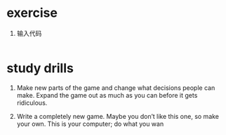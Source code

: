 # exercise
1. 输入代码
```python
```

# study drills
1. Make new parts of the game and change what decisions people can make. Expand the game out as much as you can before it gets ridiculous.

2. Write a completely new game. Maybe you don’t like this one, so make your own. This is your computer; do what you wan
